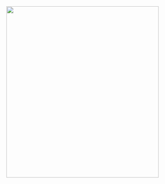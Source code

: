 <img width="400" height="450" src=https://i.pinimg.com/736x/bd/47/72/bd4772ac3b3dc234fc2da2c61440be0d.jpg>
